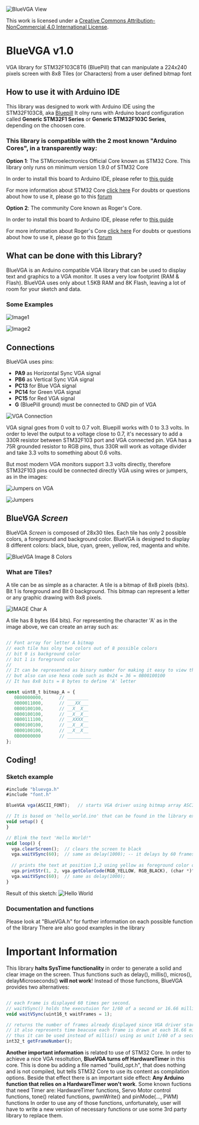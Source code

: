 ![BlueVGA View](https://rogabeweb.mybluemix.net/images/BlueVGA.png)

This work is licensed under a [Creative Commons Attribution-NonCommercial 4.0 International License](https://creativecommons.org/licenses/by-nc/4.0/).

# BlueVGA v1.0
VGA library for STM32F103C8T6 (BluePill) that can manipulate a 224x240 pixels screen with 8x8 Tiles (or Characters) from a user defined bitmap font

## How to use it with Arduino IDE
This library was designed to work with Arduino IDE using the STM32F103C8, aka [Bluepill](https://stm32duinoforum.com/forum/wiki_subdomain/index_title_Blue_Pill.html)
It olny runs with Arduino board configuration called **Generic STM32F1 Series** or **Generic STM32F103C Series**, depending on the choosen core.

### This library is compatible with the 2 most known "Arduino Cores", in a **transparently way**:

**Option 1**: The STMicroelectronics Official Core known as STM32 Core. This library only runs on minimum version 1.9.0 of STM32 Core

In order to install this board to Arduino IDE, please refer to [this guide](https://github.com/stm32duino/wiki/wiki/Getting-Started)

For more information about STM32 Core [click here](https://github.com/stm32duino/Arduino_Core_STM32)
For doubts or questions about how to use it, please go to this [forum](https://www.stm32duino.com/)


**Option 2**: The community Core known as Roger's Core.

In order to install this board to Arduino IDE, please refer to [this guide](https://stm32duinoforum.com/forum/wiki_subdomain/index_title_Installation.html)

For more information about Roger's Core [click here](https://github.com/rogerclarkmelbourne/Arduino_STM32)
For doubts or questions about how to use it, please go to this [forum](https://www.stm32duino.com/)

## What can be done with this Library?
BlueVGA is an Arduino compatible VGA library that can be used to display text and graphics to a VGA monitor.
It uses a very low footprint (RAM & Flash).
BlueVGA uses only about 1.5KB RAM and 8K Flash, leaving a lot of room for your sketch and data.

### Some Examples

![Image1](https://rogabeweb.mybluemix.net/images/example1.png)

![Image2](https://rogabeweb.mybluemix.net/images/example2.png)

## Connections

BlueVGA uses pins: 
  * **PA9** as Horizontal Sync VGA signal
  * **PB6** as Vertical Sync VGA signal
  * **PC13** for Blue VGA signal
  * **PC14** for Green VGA signal
  * **PC15** for Red VGA signal
  * **G** (BluePill ground) must be connected to GND pin of VGA

![VGA Connection](https://rogabeweb.mybluemix.net/images/BlueVGA_Connection.png)

VGA signal goes from 0 volt to 0.7 volt. Bluepill works with 0 to 3.3 volts.
In order to level the output to a voltage close to 0.7, it's necessary to add a 330R resistor between STM32F103 port and VGA connected pin.
VGA has a 75R grounded resistor to RGB pins, thus 330R will work as voltage divider and take 3.3 volts to something about 0.6 volts.

But most modern VGA monitors support 3.3 volts directly, therefore STM32F103 pins could be connected directly VGA using wires or jumpers, as in the images:

![Jumpers on VGA](https://rogabeweb.mybluemix.net/images/VGA_Jumpers.png)

![Jumpers](https://rogabeweb.mybluemix.net/images/Bluepill_Joystick.png)

## BlueVGA _Screen_
BlueVGA _Screen_ is composed of 28x30 tiles. 
Each tile has only 2 possible colors, a foreground and background color. 
BlueVGA is designed to display 8 different colors: black, blue, cyan, green, yellow, red, magenta and white.

![BlueVGA Image 8 Colors](https://rogabeweb.mybluemix.net/images/8colors.png)

### What are Tiles?
A tile can be as simple as a character.
A tile is a bitmap of 8x8 pixels (bits). Bit 1 is foreground and Bit 0 background.
This bitmap can represent a letter or any graphic drawing with 8x8 pixels.

![IMAGE Char A](https://rogabeweb.mybluemix.net/images/charA.png)

A tile has 8 bytes (64 bits).
For representing the character 'A' as in the image above, we can create an array such as:

```javascript

// Font array for letter A bitmap
// each tile has olny two colors out of 8 possible colors
// bit 0 is background color 
// bit 1 is foreground color
//
// It can be represented as binary number for making it easy to view the drawing
// but also can use hexa code such as 0x24 = 36 = 0B00100100
// It has 8x8 bits = 8 bytes to define 'A' letter

const uint8_t bitmap_A = {
   0B00000000,      // ________ 
   0B00011000,      // ___XX___
   0B00100100,      // __X__X__
   0B00100100,      // __X__X__
   0B00111100,      // __XXXX__
   0B00100100,      // __X__X__
   0B00100100,      // __X__X__
   0B00000000       // _________
};

```
## Coding!

### Sketch example

```javascript
#include "bluevga.h"
#include "font.h"

BlueVGA vga(ASCII_FONT);   // starts VGA driver using bitmap array ASCII_FONT

// It is based on 'hello_world.ino' that can be found in the library examples 
void setup() {
}

// Blink the text 'Hello World!"
void loop() {
  vga.clearScreen();  // clears the screen to black
  vga.waitVSync(60);  // same as delay(1000); -- it delays by 60 frames in a 60 frames per second system
  
  // prints the text at position 1,2 using yellow as foreground color on a black background
  vga.printStr(1, 2, vga.getColorCode(RGB_YELLOW, RGB_BLACK), (char *)"Hello World!"); 
  vga.waitVSync(60);  // same as delay(1000); 
}

```

Result of this sketch:
![Hello World](https://rogabeweb.mybluemix.net/images/HelloWorld.jpg)


### Documentation and functions

Please look at "BlueVGA.h" for further information on each possible function of the library
There are also good examples in the library 

# Important Information

This library **halts SysTime functionality** in order to generate a solid and clear image on the screen.
Thus functions such as delay(), millis(), micros(), delayMicroseconds() **will not work**!
Instead of those functions, BlueVGA provides two alternatives:

```javascript

// each Frame is displayed 60 times per second.
// waitVSync() holds the executuion for 1/60 of a second or 16.66 milliseconds
void waitVSync(uint16_t waitFrames = 1);

// returns the number of frames already displayed since VGA driver started
// it also represents time beacuse each frame is drawn at each 16.66 milliseconds
// thus it can be used instead of millis() using as unit 1/60 of a second instead of 1/1000 of a second
int32_t getFrameNumber();          

```

**Another important information** is related to use of STM32 Core. In order to achieve a nice VGA resoltution, **BlueVGA turns off HardwareTimer** in this core.
This is done bu adding a file named "build_opt.h", that does nothing and is not compiled, but tells STM32 Core to use its content as compilation options.
Beside that effect there is an important side effect: **Any Arduino function that relies on a HardwareTimer won't work**.
Some known fuctions that need Timer are: HardwareTimer functions, Servo Motor control functions, tone() related functions, pwmWrite() and pinMode(..., PWM) functions
In order to use any of those functions, unfortunately, user will have to write a new version of necessary functions or use some 3rd party library to replace them.
